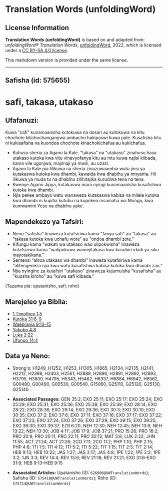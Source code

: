 # Translation Words (unfoldingWord)

## License Information

**Translation Words (unfoldingWord)** is based on and adapted from: _unfoldingWord® Translation Words_, [unfoldingWord](https://unfoldingword.org/utw), 2022, which is licensed under a [CC BY-SA 4.0 license](https://creativecommons.org/licenses/by-sa/4.0/legalcode.en).

This markdown version is provided under the same license.



--------------------------------

## Safisha (id: 575655)

safi, takasa, utakaso
=====================

Ufafanuzi:
----------

Kuwa "safi" kunamaanisha kutokuwa na dosari au kutokuwa na kitu chochote kilichochanganywa ambacho hakipaswi kuwa pale. Kusafisha kitu ni kukisafisha na kuondoa chochote kinachokichafua au kukichafua.

* Kuhusu sheria za Agano la Kale, "takasa" na "utakaso" zinahusu hasa utakaso kutoka kwa vitu vinavyofanya kitu au mtu kuwa najisi kiibada, kama vile ugonjwa, majimaji ya mwili, au uzazi.
* Agano la Kale pia lilikuwa na sheria zinazowaambia watu jinsi ya kutakaswa kutoka kwa dhambi, kawaida kwa dhabihu ya mnyama. Hii ilikuwa ya muda tu na dhabihu zilihitajika kurudiwa tena na tena.
* Kwenye Agano Jipya, kutakaswa mara nyingi kunamaanisha kusafishwa kutoka kwa dhambi.
* Njia pekee ambayo watu wanaweza kutakaswa kabisa na milele kutoka kwa dhambi ni kupitia kutubu na kupokea msamaha wa Mungu, kwa kumwamini Yesu na dhabihu yake.

Mapendekezo ya Tafsiri:
-----------------------

* Neno "safisha" linaweza kutafsiriwa kama "fanya safi" au "takasa" au "takasa kutoka kwa uchafu wote" au "ondoa dhambi zote."
* Kifungu kama "wakati wa utakaso wao ulipokwisha" linaweza kutafsiriwa kama "walipokuwa wamejitakasa kwa kusubiri idadi ya siku inayotakikana."
* Sentensi “alitoa utakaso wa dhambi” inaweza kutafsiriwa kama “alitengeneza njia kwa watu kusafishwa kabisa kutoka kwa dhambi zao.”
* Njia nyingine za kutafsiri "utakaso" zinaweza kujumuisha "kusafisha" au "kuosha kiroho" au "kuwa safi kiibada."

(Tazama pia: upatanisho, safi, roho)

Marejeleo ya Biblia:
--------------------

* [1 Timotheo 1:5](https://ref.ly/1Tim1:5)
* [Kutoka 31:6–9](https://ref.ly/Exod31:6-Exod31:9)
* [Waebrania 9:13–15](https://ref.ly/Heb9:13-Heb9:15)
* [Yakobo 4:8](https://ref.ly/Jas4:8)
* [Luka 2:22](https://ref.ly/Luke2:22)
* [Ufunuo 14:4](https://ref.ly/Rev14:4)

Data ya Neno:
-------------

* Strong's: H1249, H1252, H1253, H1305, H1865, H2134, H2135, H2141, H2212, H2398, H2403, H2561, H2889, H2890, H2891, H2892, H2893, H3795, H3800, H4795, H5343, H5462, H6337, H6884, H6942, H8562, G00480, G00490, G00530, G00540, G15060, G25110, G25120, G25130, G25140

* **Associated Passages:** GEN 35:2; EXO 25:11; EXO 25:17; EXO 25:24; EXO 25:29; EXO 25:31; EXO 25:36; EXO 25:38; EXO 25:39; EXO 28:14; EXO 28:22; EXO 28:36; EXO 29:14; EXO 29:36; EXO 30:3; EXO 30:10; EXO 30:35; EXO 37:2; EXO 37:6; EXO 37:11; EXO 37:16; EXO 37:17; EXO 37:22; EXO 37:23; EXO 37:24; EXO 37:26; EXO 37:29; EXO 39:15; EXO 39:25; EXO 39:30; EXO 39:37; EZR 6:20; NEH 12:30; NEH 12:45; NEH 13:9; NEH 13:22; NEH 13:30; JOB 4:17; JOB 17:9; JOB 37:21; PRO 15:26; PRO 16:2; PRO 20:9; PRO 20:11; PRO 22:11; PRO 30:12; MAT 5:8; LUK 2:22; JHN 11:55; ACT 21:24; ACT 21:26; 2CO 7:11; 2CO 11:2; PHP 1:10; PHP 2:15; PHP 4:8; 1TI 1:5; 1TI 4:12; 1TI 5:2; 1TI 5:22; TIT 1:15; TIT 2:5; TIT 2:14; HEB 9:13; HEB 10:22; JAS 1:27; JAS 3:17; JAS 4:8; 1PE 1:22; 1PE 2:2; 1PE 3:2; 1JN 3:3; REV 14:4; REV 15:6; REV 21:18; REV 21:21; EXO 31:6–EXO 31:9; HEB 9:13–HEB 9:15
* **Associated Articles:** Upatanisho (ID: `626906@UWTranslationWords`); Safisha (ID: `575410@UWTranslationWords`); Roho (ID: `575714@UWTranslationWords`)

